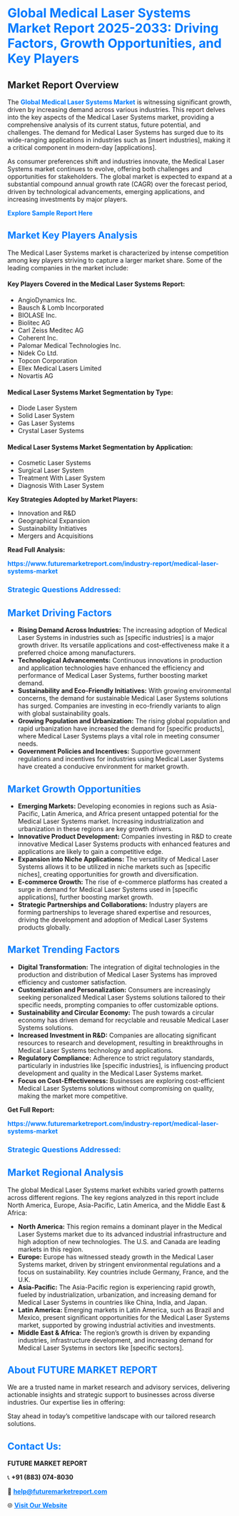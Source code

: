 <h1 style="color: #007BFF;">Global Medical Laser Systems Market Report 2025-2033: Driving Factors, Growth Opportunities, and Key Players</h1>

<section id="overview">
<h2>Market Report Overview</h2>
<p>The <a href="https://www.futuremarketreport.com/industry-report/medical-laser-systems-market" style="color: #007BFF; text-decoration: none;"><strong>Global Medical Laser Systems Market</strong></a> is witnessing significant growth, driven by increasing demand across various industries. This report delves into the key aspects of the Medical Laser Systems market, providing a comprehensive analysis of its current status, future potential, and challenges. The demand for Medical Laser Systems has surged due to its wide-ranging applications in industries such as [insert industries], making it a critical component in modern-day [applications].</p>
<p>As consumer preferences shift and industries innovate, the Medical Laser Systems market continues to evolve, offering both challenges and opportunities for stakeholders. The global market is expected to expand at a substantial compound annual growth rate (CAGR) over the forecast period, driven by technological advancements, emerging applications, and increasing investments by major players.</p>
</section>

<section id="overview">
<p><a href="https://www.futuremarketreport.com/request-sample/reportId=89916" style="color: #007BFF; text-decoration: none;"><strong>Explore Sample Report Here</strong></a></p>
</section>

<section id="key-players">
<h2 style="color: #007BFF;">Market Key Players Analysis</h2>
<p>The Medical Laser Systems market is characterized by intense competition among key players striving to capture a larger market share. Some of the leading companies in the market include:</p>
<h4>Key Players Covered in the Medical Laser Systems Report:</h4>
<ul><li>AngioDynamics Inc.</li><li>Bausch &amp; Lomb Incorporated</li><li>BIOLASE Inc.</li><li>Biolitec AG</li><li>Carl Zeiss Meditec AG</li><li>Coherent Inc.</li><li>Palomar Medical Technologies Inc.</li><li>Nidek Co Ltd.</li><li>Topcon Corporation</li><li>Ellex Medical Lasers Limited</li><li>Novartis AG</li></ul>
<h4>Medical Laser Systems Market Segmentation by Type:</h4>
<ul><li>Diode Laser System</li><li>Solid Laser System</li><li>Gas Laser Systems</li><li>Crystal Laser Systems</li></ul>

<h4>Medical Laser Systems Market Segmentation by Application:</h4>
<ul><li>Cosmetic Laser Systems</li><li>Surgical Laser System</li><li>Treatment With Laser System</li><li>Diagnosis With Laser System</li></ul>
<p><strong>Key Strategies Adopted by Market Players:</strong></p>
<ul>
<li>Innovation and R&D</li>
<li>Geographical Expansion</li>
<li>Sustainability Initiatives</li>
<li>Mergers and Acquisitions</li>
</ul>
</section>

<section>
<p><strong>Read Full Analysis: </strong></p><a href="https://www.futuremarketreport.com/industry-report/medical-laser-systems-market" style="color: #007BFF; text-decoration: none;"><strong>https://www.futuremarketreport.com/industry-report/medical-laser-systems-market</strong></a>
<h3 style="color: #007BFF;">Strategic Questions Addressed:</h3>
</section>

<section id="driving-factors">
<h2 style="color: #007BFF;">Market Driving Factors</h2>
<ul>
<li><strong>Rising Demand Across Industries:</strong> The increasing adoption of Medical Laser Systems in industries such as [specific industries] is a major growth driver. Its versatile applications and cost-effectiveness make it a preferred choice among manufacturers.</li>
<li><strong>Technological Advancements:</strong> Continuous innovations in production and application technologies have enhanced the efficiency and performance of Medical Laser Systems, further boosting market demand.</li>
<li><strong>Sustainability and Eco-Friendly Initiatives:</strong> With growing environmental concerns, the demand for sustainable Medical Laser Systems solutions has surged. Companies are investing in eco-friendly variants to align with global sustainability goals.</li>
<li><strong>Growing Population and Urbanization:</strong> The rising global population and rapid urbanization have increased the demand for [specific products], where Medical Laser Systems plays a vital role in meeting consumer needs.</li>
<li><strong>Government Policies and Incentives:</strong> Supportive government regulations and incentives for industries using Medical Laser Systems have created a conducive environment for market growth.</li>
</ul>
</section>

<section id="growth-opportunities">
<h2 style="color: #007BFF;">Market Growth Opportunities</h2>
<ul>
<li><strong>Emerging Markets:</strong> Developing economies in regions such as Asia-Pacific, Latin America, and Africa present untapped potential for the Medical Laser Systems market. Increasing industrialization and urbanization in these regions are key growth drivers.</li>
<li><strong>Innovative Product Development:</strong> Companies investing in R&D to create innovative Medical Laser Systems products with enhanced features and applications are likely to gain a competitive edge.</li>
<li><strong>Expansion into Niche Applications:</strong> The versatility of Medical Laser Systems allows it to be utilized in niche markets such as [specific niches], creating opportunities for growth and diversification.</li>
<li><strong>E-commerce Growth:</strong> The rise of e-commerce platforms has created a surge in demand for Medical Laser Systems used in [specific applications], further boosting market growth.</li>
<li><strong>Strategic Partnerships and Collaborations:</strong> Industry players are forming partnerships to leverage shared expertise and resources, driving the development and adoption of Medical Laser Systems products globally.</li>
</ul>
</section>

<section id="trending-factors">
<h2 style="color: #007BFF;">Market Trending Factors</h2>
<ul>
<li><strong>Digital Transformation:</strong> The integration of digital technologies in the production and distribution of Medical Laser Systems has improved efficiency and customer satisfaction.</li>
<li><strong>Customization and Personalization:</strong> Consumers are increasingly seeking personalized Medical Laser Systems solutions tailored to their specific needs, prompting companies to offer customizable options.</li>
<li><strong>Sustainability and Circular Economy:</strong> The push towards a circular economy has driven demand for recyclable and reusable Medical Laser Systems solutions.</li>
<li><strong>Increased Investment in R&D:</strong> Companies are allocating significant resources to research and development, resulting in breakthroughs in Medical Laser Systems technology and applications.</li>
<li><strong>Regulatory Compliance:</strong> Adherence to strict regulatory standards, particularly in industries like [specific industries], is influencing product development and quality in the Medical Laser Systems market.</li>
<li><strong>Focus on Cost-Effectiveness:</strong> Businesses are exploring cost-efficient Medical Laser Systems solutions without compromising on quality, making the market more competitive.</li>
</ul>
</section>

<section>
<p><strong>Get Full Report: </strong></p><a href="https://www.futuremarketreport.com/industry-report/medical-laser-systems-market" style="color: #007BFF; text-decoration: none;"><strong>https://www.futuremarketreport.com/industry-report/medical-laser-systems-market</strong></a>
<h3 style="color: #007BFF;">Strategic Questions Addressed:</h3>
</section>


<section id="regional-analysis">
<h2 style="color: #007BFF;">Market Regional Analysis</h2>
<p>The global Medical Laser Systems market exhibits varied growth patterns across different regions. The key regions analyzed in this report include North America, Europe, Asia-Pacific, Latin America, and the Middle East & Africa:</p>
<ul>
<li><strong>North America:</strong> This region remains a dominant player in the Medical Laser Systems market due to its advanced industrial infrastructure and high adoption of new technologies. The U.S. and Canada are leading markets in this region.</li>
<li><strong>Europe:</strong> Europe has witnessed steady growth in the Medical Laser Systems market, driven by stringent environmental regulations and a focus on sustainability. Key countries include Germany, France, and the U.K.</li>
<li><strong>Asia-Pacific:</strong> The Asia-Pacific region is experiencing rapid growth, fueled by industrialization, urbanization, and increasing demand for Medical Laser Systems in countries like China, India, and Japan.</li>
<li><strong>Latin America:</strong> Emerging markets in Latin America, such as Brazil and Mexico, present significant opportunities for the Medical Laser Systems market, supported by growing industrial activities and investments.</li>
<li><strong>Middle East & Africa:</strong> The region’s growth is driven by expanding industries, infrastructure development, and increasing demand for Medical Laser Systems in sectors like [specific sectors].</li>
</ul>
</section>

<footer>
<h2 style="color: #007BFF;">About FUTURE MARKET REPORT</h2>
<p>We are a trusted name in market research and advisory services, delivering actionable insights and strategic support to businesses across diverse industries. Our expertise lies in offering:</p>

<p>Stay ahead in today’s competitive landscape with our tailored research solutions.</p>

<h2 style="color: #007BFF;">Contact Us:</h2>
<p><strong>FUTURE MARKET REPORT</strong></p>
<p>📞 <strong>+91 (883) 074-8030</strong></p>
<p>📧 <strong><a href="mailto:help@futuremarketreport.com" style="color: #007BFF;">help@futuremarketreport.com</a></strong></p>
<p>🌐 <strong><a href="https://www.futuremarketreport.com/" style="color: #007BFF;">Visit Our Website</a></strong></p>
</footer>